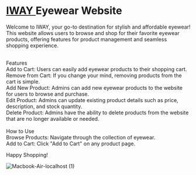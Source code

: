 
<h1> <a href='https://iway-delta.vercel.app/'> IWAY <a/> Eyewear Website</h1>
Welcome to IWAY, your go-to destination for stylish and affordable eyewear! This website allows users to browse and shop for their favorite eyewear products, offering features for product management and seamless shopping experience.<br/><br/>

Features<br/>
Add to Cart: Users can easily add eyewear products to their shopping cart.<br/>
Remove from Cart: If you change your mind, removing products from the cart is simple.<br/>
Add New Product: Admins can add new eyewear products to the website for users to browse and purchase.<br/>
Edit Product: Admins can update existing product details such as price, description, and stock quantity.<br/>
Delete Product: Admins have the ability to delete products from the website that are no longer available or needed.<br/><br/>
How to Use<br/>
Browse Products: Navigate through the collection of eyewear.<br/>
Add to Cart: Click "Add to Cart" on any product page.<br/>

Happy Shopping!

![Macbook-Air-localhost (1)](https://github.com/user-attachments/assets/2a47d546-0f74-41c8-8a65-6eba442949b4)

